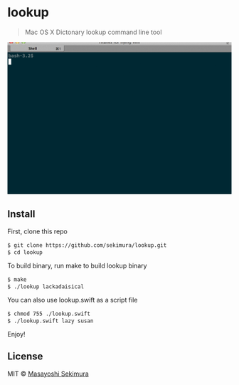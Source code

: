 # lookup

> Mac OS X Dictonary lookup command line tool

![ttyrec](ttyrec.gif)

## Install

First, clone this repo
```
$ git clone https://github.com/sekimura/lookup.git
$ cd lookup
```

To build binary, run make to build lookup binary

```
$ make
$ ./lookup lackadaisical
```

You can also use lookup.swift as a script file

```
$ chmod 755 ./lookup.swift
$ ./lookup.swift lazy susan
```

Enjoy!

## License

MIT © [Masayoshi Sekimura](https://www.sekimura.org)

